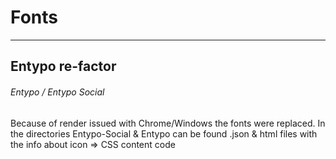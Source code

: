 # Fonts

* * *

Entypo re-factor
-------------

###### Entypo / Entypo Social

Because of render issued with Chrome/Windows the fonts were replaced. In the directories Entypo-Social & Entypo can be found .json & html files with the info about icon => CSS content code

